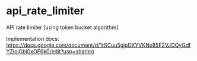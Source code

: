 # api_rate_limiter
API rate limiter [using token bucket algorithm]

Implementation docs: https://docs.google.com/document/d/1rSCuu5gjpDXYVKNx85F2VJOQyGdfYZIoiGbi0xOF6k0/edit?usp=sharing
